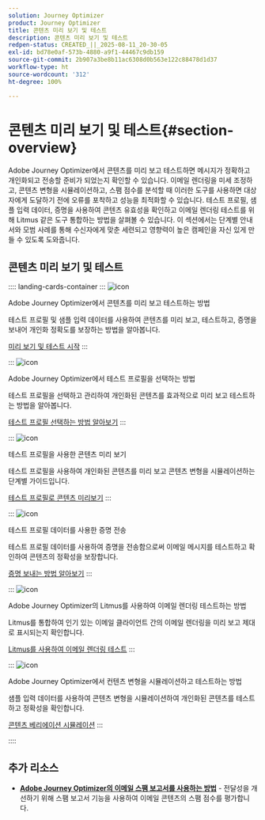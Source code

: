 ```yaml
---
solution: Journey Optimizer
product: Journey Optimizer
title: 콘텐츠 미리 보기 및 테스트
description: 콘텐츠 미리 보기 및 테스트
redpen-status: CREATED_||_2025-08-11_20-30-05
exl-id: bd78e0af-573b-4880-a9f1-44467c9db159
source-git-commit: 2b907a3be8b11ac6308d0b563e122c88478d1d37
workflow-type: ht
source-wordcount: '312'
ht-degree: 100%

---
```


# 콘텐츠 미리 보기 및 테스트{#section-overview}

Adobe Journey Optimizer에서 콘텐츠를 미리 보고 테스트하면 메시지가 정확하고 개인화되고 전송할 준비가 되었는지 확인할 수 있습니다. 이메일 렌더링을 미세 조정하고, 콘텐츠 변형을 시뮬레이션하고, 스팸 점수를 분석할 때 이러한 도구를 사용하면 대상자에게 도달하기 전에 오류를 포착하고 성능을 최적화할 수 있습니다. 테스트 프로필, 샘플 입력 데이터, 증명을 사용하여 콘텐츠 유효성을 확인하고 이메일 렌더링 테스트를 위해 Litmus 같은 도구 통합하는 방법을 살펴볼 수 있습니다. 이 섹션에서는 단계별 안내서와 모범 사례를 통해 수신자에게 맞춘 세련되고 영향력이 높은 캠페인을 자신 있게 만들 수 있도록 도와줍니다.

## 콘텐츠 미리 보기 및 테스트

:::: landing-cards-container
:::
![icon](https://cdn.experienceleague.adobe.com/icons/circle-play.svg?lang=ko)

Adobe Journey Optimizer에서 콘텐츠를 미리 보고 테스트하는 방법

테스트 프로필 및 샘플 입력 데이터를 사용하여 콘텐츠를 미리 보고, 테스트하고, 증명을 보내어 개인화 정확도를 보장하는 방법을 알아봅니다.

[미리 보기 및 테스트 시작](../using/content-management/preview-test.md)
:::

:::
![icon](https://cdn.experienceleague.adobe.com/icons/list-check.svg?lang=ko)

Adobe Journey Optimizer에서 테스트 프로필을 선택하는 방법

테스트 프로필을 선택하고 관리하여 개인화된 콘텐츠를 효과적으로 미리 보고 테스트하는 방법을 알아봅니다.

[테스트 프로필 선택하는 방법 알아보기](../using/content-management/test-profiles.md)
:::

:::
![icon](https://cdn.experienceleague.adobe.com/icons/bullseye.svg?lang=ko)

테스트 프로필을 사용한 콘텐츠 미리 보기

테스트 프로필을 사용하여 개인화된 콘텐츠를 미리 보고 콘텐츠 변형을 시뮬레이션하는 단계별 가이드입니다.

[테스트 프로필로 콘텐츠 미리보기](../using/content-management/preview.md)
:::

:::
![icon](https://cdn.experienceleague.adobe.com/icons/envelope.svg?lang=ko)

테스트 프로필 데이터를 사용한 증명 전송

테스트 프로필 데이터를 사용하여 증명을 전송함으로써 이메일 메시지를 테스트하고 확인하여 콘텐츠의 정확성을 보장합니다.

[증명 보내는 방법 알아보기](../using/content-management/proofs.md)
:::

:::
![icon](https://cdn.experienceleague.adobe.com/icons/eye.svg?lang=ko)

Adobe Journey Optimizer의 Litmus를 사용하여 이메일 렌더링 테스트하는 방법

Litmus를 통합하여 인기 있는 이메일 클라이언트 간의 이메일 렌더링을 미리 보고 제대로 표시되는지 확인합니다.

[Litmus를 사용하여 이메일 렌더링 테스트](../using/content-management/rendering.md)
:::

:::
![icon](https://cdn.experienceleague.adobe.com/icons/code-branch.svg?lang=ko)

Adobe Journey Optimizer에서 컨텐츠 변형을 시뮬레이션하고 테스트하는 방법

샘플 입력 데이터를 사용하여 콘텐츠 변형을 시뮬레이션하여 개인화된 콘텐츠를 테스트하고 정확성을 확인합니다.

[콘텐츠 베리에이션 시뮬레이션](../using/test-approve/simulate-sample-input.md)
:::

::::


## 추가 리소스

- **[Adobe Journey Optimizer의 이메일 스팸 보고서를 사용하는 방법](../using/content-management/spam-report.md)** - 전달성을 개선하기 위해 스팸 보고서 기능을 사용하여 이메일 콘텐츠의 스팸 점수를 평가합니다.
